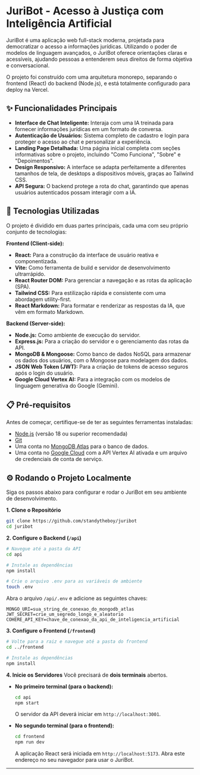 # JuriBot - Acesso à Justiça com Inteligência Artificial

JuriBot é uma aplicação web full-stack moderna, projetada para democratizar o acesso a informações jurídicas. Utilizando o poder de modelos de linguagem avançados, o JuriBot oferece orientações claras e acessíveis, ajudando pessoas a entenderem seus direitos de forma objetiva e conversacional.

O projeto foi construído com uma arquitetura monorepo, separando o frontend (React) do backend (Node.js), e está totalmente configurado para deploy na Vercel.

## ✨ Funcionalidades Principais

  * **Interface de Chat Inteligente:** Interaja com uma IA treinada para fornecer informações jurídicas em um formato de conversa.
  * **Autenticação de Usuários:** Sistema completo de cadastro e login para proteger o acesso ao chat e personalizar a experiência.
  * **Landing Page Detalhada:** Uma página inicial completa com seções informativas sobre o projeto, incluindo "Como Funciona", "Sobre" e "Depoimentos".
  * **Design Responsivo:** A interface se adapta perfeitamente a diferentes tamanhos de tela, de desktops a dispositivos móveis, graças ao Tailwind CSS.
  * **API Segura:** O backend protege a rota do chat, garantindo que apenas usuários autenticados possam interagir com a IA.

## 🚀 Tecnologias Utilizadas

O projeto é dividido em duas partes principais, cada uma com seu próprio conjunto de tecnologias:

**Frontend (Client-side):**

  * **React:** Para a construção da interface de usuário reativa e componentizada.
  * **Vite:** Como ferramenta de build e servidor de desenvolvimento ultrarrápido.
  * **React Router DOM:** Para gerenciar a navegação e as rotas da aplicação (SPA).
  * **Tailwind CSS:** Para estilização rápida e consistente com uma abordagem utility-first.
  * **React Markdown:** Para formatar e renderizar as respostas da IA, que vêm em formato Markdown.

**Backend (Server-side):**

  * **Node.js:** Como ambiente de execução do servidor.
  * **Express.js:** Para a criação do servidor e o gerenciamento das rotas da API.
  * **MongoDB & Mongoose:** Como banco de dados NoSQL para armazenar os dados dos usuários, com o Mongoose para modelagem dos dados.
  * **JSON Web Token (JWT):** Para a criação de tokens de acesso seguros após o login do usuário.
  * **Google Cloud Vertex AI:** Para a integração com os modelos de linguagem generativa do Google (Gemini).

## 📋 Pré-requisitos

Antes de começar, certifique-se de ter as seguintes ferramentas instaladas:

  * [Node.js](https://nodejs.org/en/) (versão 18 ou superior recomendada)
  * [Git](https://git-scm.com)
  * Uma conta no [MongoDB Atlas](https://www.mongodb.com/cloud/atlas) para o banco de dados.
  * Uma conta no [Google Cloud](https://console.cloud.google.com/) com a API Vertex AI ativada e um arquivo de credenciais de conta de serviço.

## ⚙️ Rodando o Projeto Localmente

Siga os passos abaixo para configurar e rodar o JuriBot em seu ambiente de desenvolvimento.

**1. Clone o Repositório**

```bash
git clone https://github.com/standytheboy/juribot
cd juribot
```

**2. Configure o Backend (`/api`)**

```bash
# Navegue até a pasta da API
cd api

# Instale as dependências
npm install

# Crie o arquivo .env para as variáveis de ambiente
touch .env
```

Abra o arquivo `/api/.env` e adicione as seguintes chaves:

```
MONGO_URI=sua_string_de_conexao_do_mongodb_atlas
JWT_SECRET=crie_um_segredo_longo_e_aleatorio
COHERE_API_KEY=chave_de_conexao_da_api_de_inteligencia_artificial
```


**3. Configure o Frontend (`/frontend`)**

```bash
# Volte para a raiz e navegue até a pasta do frontend
cd ../frontend

# Instale as dependências
npm install
```

**4. Inicie os Servidores**
Você precisará de **dois terminais** abertos.

  * **No primeiro terminal (para o backend):**

    ```bash
    cd api
    npm start
    ```

    O servidor da API deverá iniciar em `http://localhost:3001`.

  * **No segundo terminal (para o frontend):**

    ```bash
    cd frontend
    npm run dev
    ```

    A aplicação React será iniciada em `http://localhost:5173`. Abra este endereço no seu navegador para usar o JuriBot.

-----
